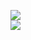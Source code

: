[![](https://img.shields.io/badge/Made%20With-Github%20Spray-lightgrey.svg?style=for-the-badge&logo=github)](https://github.com/Annihil/github-spray#10333)  
[![](https://i.imgur.com/2DrTn0Z.gif)](https://github.com/Annihil/github-spray)